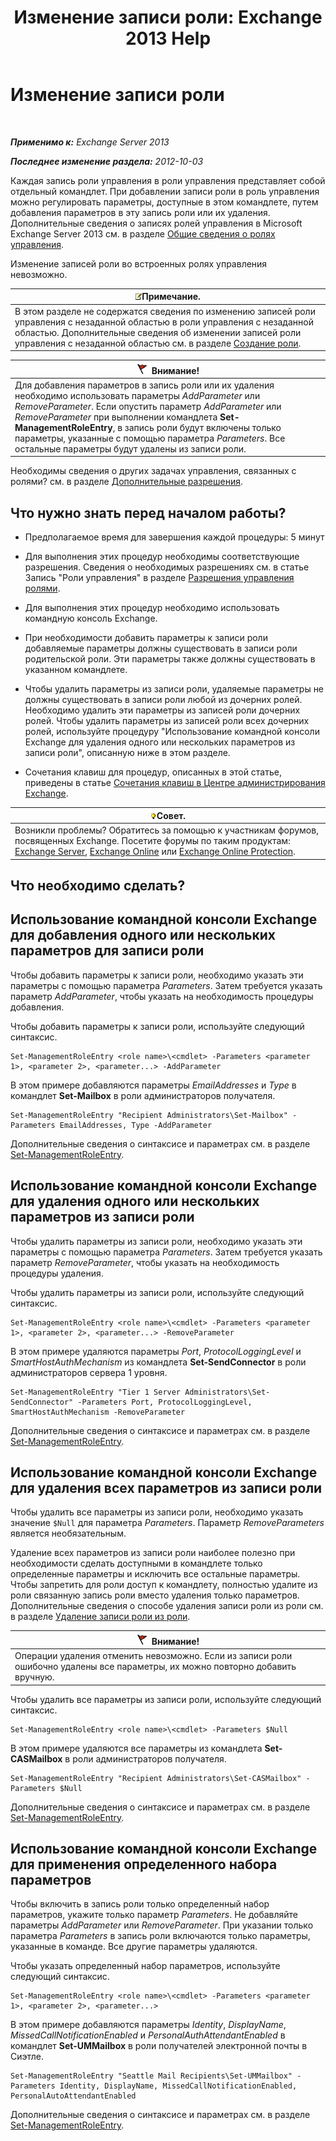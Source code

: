 ﻿---
title: 'Изменение записи роли: Exchange 2013 Help'
TOCTitle: Изменение записи роли
ms:assetid: 5aa4f39c-16a4-4815-ac4f-2cdcfa2b3ee1
ms:mtpsurl: https://technet.microsoft.com/ru-ru/library/Dd298005(v=EXCHG.150)
ms:contentKeyID: 50488284
ms.date: 05/22/2018
mtps_version: v=EXCHG.150
ms.translationtype: MT
---

# Изменение записи роли

 

_**Применимо к:** Exchange Server 2013_

_**Последнее изменение раздела:** 2012-10-03_

Каждая запись роли управления в роли управления представляет собой отдельный командлет. При добавлении записи роли в роль управления можно регулировать параметры, доступные в этом командлете, путем добавления параметров в эту запись роли или их удаления. Дополнительные сведения о записях ролей управления в Microsoft Exchange Server 2013 см. в разделе [Общие сведения о ролях управления](understanding-management-roles-exchange-2013-help.md).

Изменение записей роли во встроенных ролях управления невозможно.

<table>
<thead>
<tr class="header">
<th><img src="images/JJ126620.note(EXCHG.150).gif" title="Примечание" alt="Примечание" />Примечание.</th>
</tr>
</thead>
<tbody>
<tr class="odd">
<td>В этом разделе не содержатся сведения по изменению записей роли управления с незаданной областью в роли управления с незаданной областью. Дополнительные сведения об изменении записей роли управления с незаданной областью см. в разделе <a href="create-a-role-exchange-2013-help.md">Создание роли</a>.</td>
</tr>
</tbody>
</table>


<table>
<thead>
<tr class="header">
<th><img src="images/Dd876857.Caution(EXCHG.150).gif" title="Внимание!" alt="Внимание!" />Внимание!</th>
</tr>
</thead>
<tbody>
<tr class="odd">
<td>Для добавления параметров в запись роли или их удаления необходимо использовать параметры <em>AddParameter</em> или <em>RemoveParameter</em>. Если опустить параметр <em>AddParameter</em> или <em>RemoveParameter</em> при выполнении командлета <strong>Set-ManagementRoleEntry</strong>, в запись роли будут включены только параметры, указанные с помощью параметра <em>Parameters</em>. Все остальные параметры будут удалены из записи роли.</td>
</tr>
</tbody>
</table>


Необходимы сведения о других задачах управления, связанных с ролями? см. в разделе [Дополнительные разрешения](advanced-permissions-exchange-2013-help.md).

## Что нужно знать перед началом работы?

  - Предполагаемое время для завершения каждой процедуры: 5 минут

  - Для выполнения этих процедур необходимы соответствующие разрешения. Сведения о необходимых разрешениях см. в статье Запись "Роли управления" в разделе [Разрешения управления ролями](role-management-permissions-exchange-2013-help.md).

  - Для выполнения этих процедур необходимо использовать командную консоль Exchange.

  - При необходимости добавить параметры к записи роли добавляемые параметры должны существовать в записи роли родительской роли. Эти параметры также должны существовать в указанном командлете.

  - Чтобы удалить параметры из записи роли, удаляемые параметры не должны существовать в записи роли любой из дочерних ролей. Необходимо удалить эти параметры из записей роли дочерних ролей. Чтобы удалить параметры из записей роли всех дочерних ролей, используйте процедуру "Использование командной консоли Exchange для удаления одного или нескольких параметров из записи роли", описанную ниже в этом разделе.

  - Сочетания клавиш для процедур, описанных в этой статье, приведены в статье [Сочетания клавиш в Центре администрирования Exchange](keyboard-shortcuts-in-the-exchange-admin-center-exchange-online-protection-help.md).

<table>
<thead>
<tr class="header">
<th><img src="images/Bb124558.tip(EXCHG.150).gif" title="Совет" alt="Совет" />Совет.</th>
</tr>
</thead>
<tbody>
<tr class="odd">
<td>Возникли проблемы? Обратитесь за помощью к участникам форумов, посвященных Exchange. Посетите форумы по таким продуктам: <a href="https://go.microsoft.com/fwlink/p/?linkid=60612">Exchange Server</a>, <a href="https://go.microsoft.com/fwlink/p/?linkid=267542">Exchange Online</a> или <a href="https://go.microsoft.com/fwlink/p/?linkid=285351">Exchange Online Protection</a>.</td>
</tr>
</tbody>
</table>


## Что необходимо сделать?

## Использование командной консоли Exchange для добавления одного или нескольких параметров для записи роли

Чтобы добавить параметры к записи роли, необходимо указать эти параметры с помощью параметра *Parameters*. Затем требуется указать параметр *AddParameter*, чтобы указать на необходимость процедуры добавления.

Чтобы добавить параметры к записи роли, используйте следующий синтаксис.

    Set-ManagementRoleEntry <role name>\<cmdlet> -Parameters <parameter 1>, <parameter 2>, <parameter...> -AddParameter

В этом примере добавляются параметры *EmailAddresses* и *Type* в командлет **Set-Mailbox** в роли администраторов получателя.

    Set-ManagementRoleEntry "Recipient Administrators\Set-Mailbox" -Parameters EmailAddresses, Type -AddParameter

Дополнительные сведения о синтаксисе и параметрах см. в разделе [Set-ManagementRoleEntry](https://technet.microsoft.com/ru-ru/library/dd351162\(v=exchg.150\)).

## Использование командной консоли Exchange для удаления одного или нескольких параметров из записи роли

Чтобы удалить параметры из записи роли, необходимо указать эти параметры с помощью параметра *Parameters*. Затем требуется указать параметр *RemoveParameter*, чтобы указать на необходимость процедуры удаления.

Чтобы удалить параметры из записи роли, используйте следующий синтаксис.

    Set-ManagementRoleEntry <role name>\<cmdlet> -Parameters <parameter 1>, <parameter 2>, <parameter...> -RemoveParameter

В этом примере удаляются параметры *Port*, *ProtocolLoggingLevel* и *SmartHostAuthMechanism* из командлета **Set-SendConnector** в роли администраторов сервера 1 уровня.

    Set-ManagementRoleEntry "Tier 1 Server Administrators\Set-SendConnector" -Parameters Port, ProtocolLoggingLevel, SmartHostAuthMechanism -RemoveParameter

Дополнительные сведения о синтаксисе и параметрах см. в разделе [Set-ManagementRoleEntry](https://technet.microsoft.com/ru-ru/library/dd351162\(v=exchg.150\)).

## Использование командной консоли Exchange для удаления всех параметров из записи роли

Чтобы удалить все параметры из записи роли, необходимо указать значение `$Null` для параметра *Parameters*. Параметр *RemoveParameters* является необязательным.

Удаление всех параметров из записи роли наиболее полезно при необходимости сделать доступными в командлете только определенные параметры и исключить все остальные параметры. Чтобы запретить для роли доступ к командлету, полностью удалите из роли связанную запись роли вместо удаления только параметров. Дополнительные сведения о способе удаления записи роли из роли см. в разделе [Удаление записи роли из роли](remove-a-role-entry-from-a-role-exchange-2013-help.md).

<table>
<thead>
<tr class="header">
<th><img src="images/Dd876857.Caution(EXCHG.150).gif" title="Внимание!" alt="Внимание!" />Внимание!</th>
</tr>
</thead>
<tbody>
<tr class="odd">
<td>Операции удаления отменить невозможно. Если из записи роли ошибочно удалены все параметры, их можно повторно добавить вручную.</td>
</tr>
</tbody>
</table>


Чтобы удалить все параметры из записи роли, используйте следующий синтаксис.

    Set-ManagementRoleEntry <role name>\<cmdlet> -Parameters $Null 

В этом примере удаляются все параметры из командлета **Set-CASMailbox** в роли администраторов получателя.

    Set-ManagementRoleEntry "Recipient Administrators\Set-CASMailbox" -Parameters $Null 

Дополнительные сведения о синтаксисе и параметрах см. в разделе [Set-ManagementRoleEntry](https://technet.microsoft.com/ru-ru/library/dd351162\(v=exchg.150\)).

## Использование командной консоли Exchange для применения определенного набора параметров

Чтобы включить в запись роли только определенный набор параметров, укажите только параметр *Parameters*. Не добавляйте параметры *AddParameter* или *RemoveParameter*. При указании только параметра *Parameters* в запись роли включаются только параметры, указанные в команде. Все другие параметры удаляются.

Чтобы указать определенный набор параметров, используйте следующий синтаксис.

    Set-ManagementRoleEntry <role name>\<cmdlet> -Parameters <parameter 1>, <parameter 2>, <parameter...>

В этом примере добавляются параметры *Identity*, *DisplayName*, *MissedCallNotificationEnabled* и *PersonalAuthAttendantEnabled* в командлет **Set-UMMailbox** в роли получателей электронной почты в Сиэтле.

    Set-ManagementRoleEntry "Seattle Mail Recipients\Set-UMMailbox" -Parameters Identity, DisplayName, MissedCallNotificationEnabled, PersonalAutoAttendantEnabled

Дополнительные сведения о синтаксисе и параметрах см. в разделе [Set-ManagementRoleEntry](https://technet.microsoft.com/ru-ru/library/dd351162\(v=exchg.150\)).

